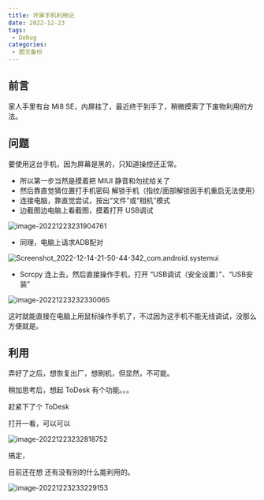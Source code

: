 ```yaml
---
title: 坏屏手机利用记
date: 2022-12-23
tags:
 - Debug
categories:
 - 图文备份
---
```


## 前言

家人手里有台 Mi8 SE，内屏挂了，最近终于到手了，稍微摸索了下废物利用的方法。



## 问题

要使用这台手机，因为屏幕是黑的，只知道操控还正常。

- 所以第一步当然是摸着把 MIUI 静音和勿扰给关了
- 然后靠直觉猜位置打手机密码 解锁手机（指纹/面部解锁因手机重启无法使用）
- 连接电脑，靠直觉尝试，按出“文件”或“相机”模式
- 边截图边电脑上看截图，摸着打开 USB调试

![image-20221223231904761](./capk01.assets/image-20221223231904761.png)



- 同理，电脑上请求ADB配对

![Screenshot_2022-12-14-21-50-44-342_com.android.systemui](./capk01.assets/Screenshot_2022-12-14-21-50-44-342_com.android.systemui.jpg)



- Scrcpy 连上去，然后直接操作手机，打开 “USB调试（安全设置）”、“USB安装”

![image-20221223232330065](./capk01.assets/image-20221223232330065.png)



这时就能直接在电脑上用鼠标操作手机了，不过因为这手机不能无线调试，没那么方便就是。



## 利用

弄好了之后，想恢复出厂，想刷机，但显然，不可能。



稍加思考后，想起 ToDesk 有个功能。。。

赶紧下了个 ToDesk

打开一看，可以可以

![image-20221223232818752](./capk01.assets/image-20221223232818752.png)



搞定，

目前还在想 还有没有别的什么能利用的。

![image-20221223233229153](./capk01.assets/image-20221223233229153.png)


















